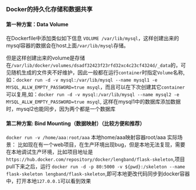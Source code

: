 ### Docker的持久化存储和数据共享

#### 第一种方案：Data Volume
在Dockerfile中添加类似如下信息
`VOLUME /var/lib/mysql`，这样创建出来的mysql容器的数据会在host上面`/var/lib/mysql`存储。

但是这样创建出来的volume是存储在`/var/lib/docker/volumes/dsadf32423f23rfd32xc4c23cf4324d/_data`的，可见随机生成的文件夹不好维护，因此一般都在运行`container`时指定`Volume`名称,如：`docker run -d -v mysql:/var/lib/mysql --name mysql1 -e MYSQL_ALLW_EMPTY_PASSWORD=true msyql`，而且可以在下次创建其它`container`可以复用,如：`docker run -d -v mysql:/var/lib/mysql --name mysql2 -e MYSQL_ALLW_EMPTY_PASSWORD=true msyql`, 这样在mysql1中的数据库添加数据时，mysql2也能同步，因为两个都是一个数据库


#### 第二种方案: Bind Mounting（数据映射）（比较方便和推荐）
`docker run -v /home/aaa:root/aaa` 本地home/aaa映射容器root/aaa
实际场景：
比如现在有一个web项目，在生产环境出现bug，但是本地无法复现，需要在本地调试生产环境，比如项目地址是`https://hub.docker.com/repository/docker/lengband/flask-skeleton`,项目pull下来之后，运行
`docker run -d -p 80:5000 -v ${pwd}:/skeleton --name flask-skeleton lengband/flask-skeleton`,即可本地更改代码同步到docker容器中，打开本地`127.0.0.1`可以看到效果